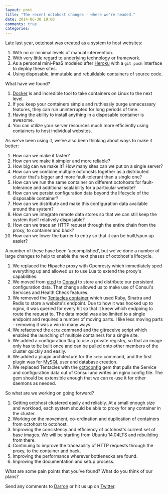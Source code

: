 ```yaml
---
layout: post
title: "The recent octohost changes - where we're headed."
date: 2014-06-30 19:00
comments: true
categories:
---
```


Late last year, [octohost](http://www.octohost.io) was created as a system to host websites:

1. With no or minimal levels of manual intervention.
2. With very little regard to underlying technology or framework.
3. As a personal mini-PaaS modeled after [Heroku](http://www.heroku.com) with a `git push` interface to deploy these sites.
4. Using disposable, immutable and rebuildable containers of source code.

What have we found?

1. [Docker](http://www.docker.io) is and incredible tool to take containers on Linux to the next level.
2. If you keep your containers simple and ruthlessly purge unnecessary features, they can run uninterrupted for long periods of time.
3. Having the ability to install anything in a disposable container is awesome.
4. You can utilize your server resources much more efficiently using containers to host individual websites.

As we've been using it, we've also been thinking about ways to make it better:

1. How can we make it faster?
2. How can we make it simpler and more reliable?
3. How big can we make it? How many sites can we put on a single server?
4. How can we combine multiple octohosts together as a distributed cluster that's bigger and more fault-tolerant than a single one?
5. How can we run the same container on different octohosts for fault-tolerance and additional scalability for a particular website?
6. How can we persist configuration data beyond the lifecycle of the disposable container?
7. How can we distribute and make this configuration data available around the system?
8. How can we integrate remote data stores so that we can still keep the system itself relatively disposable?
9. How can we trace an HTTP request through the entire chain from the proxy, to container and back?
10. How can we lower the barrier to entry so that it can be built/spun up easier?

A number of these have been 'accomplished', but we've done a number of large changes to help to enable the next phases of octohost's lifecycle.

1. We replaced the Hipache proxy with Openresty which immediately sped everything up and allowed us to use Lua to extend the proxy's capabilities.
2. We moved from [etcd]() to [Consul](http://www.consul.io) to store and distribute our persistent configuration data. That change allowed us to make use of Consul's Services and Health Check features.
3. We removed the [Tentacles container](https://github.com/octohost/tentacles) which used Ruby, Sinatra and Redis to store a website's endpoint. Due to how it was hooked up to nginx, it was queried for every hit so that it knew which endpoing to route the request to. The data model was also limited to a single endpoint and required a number of moving parts. I like less moving parts - removing it was a win in many ways.
4. We refactored the `octo` command and the gitreceive script which enabled the launching of multiple containers for a single site.
5. We added a configuration flag to use a private registry, so that an image only has to be built once and can be pulled onto other members of the cluster quickly and easily.
6. We added a plugin architecture for the `octo` command, and the first plugin was for [MySQL](https://github.com/octohost/mysql-plugin) user and database creation.
7. We replaced Tentacles with the [octoconfig](htts://github.com/octohost/octoconfig/) gem that pulls the Service and configuration data out of Consul and writes an nginx config file. The gem should be extensible enough that we can re-use it for other daemons as needed.

So what are we working on going forward?

1. Getting octohost clustered easily and reliably. At a small enough size and workload, each system should be able to proxy for any container in the cluster.
2. Working on the movement, co-ordination and duplication of containers from octohost to octohost.
3. Improving the consistency and efficiency of octohost's current set of base images. We will be starting from Ubuntu 14.04LTS and rebuilding from there.
4. Continuing to improve the traceability of HTTP requests through the proxy, to the container and back.
5. Improving the performance wherever bottlenecks are found.
6. Improving the documentation and setup process.

What are some pain points that you've found? What do you think of our plans?

Send any comments to [Darron](mailto:darron@froese.org) or hit us up on [Twitter](https://twitter.com/darron).
